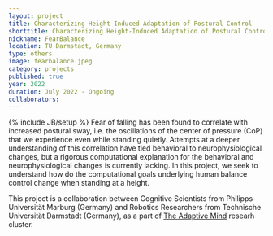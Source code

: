 ```yaml
---
layout: project
title: Characterizing Height-Induced Adaptation of Postural Control
shorttitle: Characterizing Height-Induced Adaptation of Postural Control
nickname: FearBalance
location: TU Darmstadt, Germany
type: others
image: fearbalance.jpeg
category: projects
published: true
year: 2022
duration: July 2022 - Ongoing
collaborators: 
---
```

{% include JB/setup %}
Fear of falling has been found to correlate with increased postural sway, i.e. the oscillations of the center of pressure (CoP) that we experience even while standing quietly.  Attempts at a deeper understanding of this correlation have tied behavioral to neurophysiological changes, but a rigorous computational explanation for the behavioral and neurophysiological changes is currently lacking. In this project, we seek to understand how do the computational goals underlying human balance control change when standing at a height. 

This project is a collaboration between Cognitive Scientists from Philipps-Universität Marburg (Germany) and Robotics Researchers from Technische Universität Darmstadt (Germany), as a part of [The Adaptive Mind](https://www.theadaptivemind.de/) researh cluster.